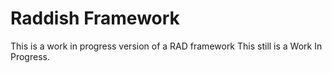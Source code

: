 Raddish Framework
=================

This is a work in progress version of a RAD framework
This still is a Work In Progress.
